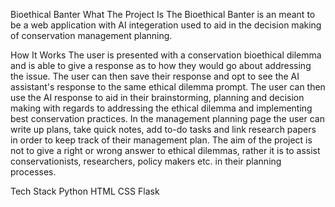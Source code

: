 Bioethical Banter
What The Project Is
The Bioethical Banter is an meant to be a web application with AI integeration used to aid in the decision making of conservation management planning.

How It Works
The user is presented with a conservation bioethical dilemma and is able to give a response as to how they would go about addressing the issue. The user can then save their response and opt to see the AI assistant's response to the same ethical dilemma prompt. The user can then use the AI response to aid in their brainstorming, planning and decision making with regards to addressing the ethical dilemma and implementing best conservation practices. In the management planning page the user can write up plans, take quick notes, add to-do tasks and link research papers in order to keep track of their management plan. The aim of the project is not to give a right or wrong answer to ethical dilemmas, rather it is to assist conservationists, researchers, policy makers etc. in their planning processes.

Tech Stack
Python
HTML
CSS
Flask
